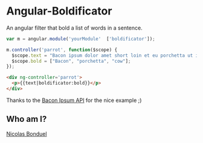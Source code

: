# Angular-Boldificator
An angular filter that bold a list of words in a sentence.

```javascript
var m = angular.module('yourModule'  ['boldificator']);

m.controller('parrot', function($scope) {
  $scope.text = "Bacon ipsum dolor amet short loin et eu porchetta ut ipsum, cupim lorem cow qui kielbasa";
  $scope.bold = ["Bacon", "porchetta", "cow"];
});
```

```html
<div ng-controller='parrot'>
  <p>{{text|boldificator:bold}}</p>
</div>
```

Thanks to the [Bacon Ipsum API](https://baconipsum.com/json-api/) for the nice example ;)

## Who am I?

[Nicolas Bonduel](http://nicolas.bonduel.net)
